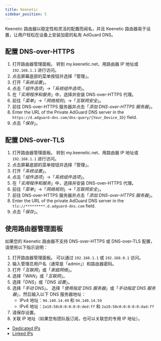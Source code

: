 ```yaml
---
title: Keenetic
sidebar_position: 5
---
```


Keenetic 路由器以稳定性和灵活的配置而闻名，并且 Keenetic 路由器易于设置，让用户轻松在设备上安装加密的私有 AdGuard DNS。

## 配置 DNS-over-HTTPS

1. 打开路由器管理面板。 转到 my.keenetic.net、用路由器 IP 地址或 `192.168.1.1` 进行访问。
2. 点击屏幕底部的菜单按钮并选择「管理」。
3. 打开「_系统设置_」。
4. 点击「_组件选项_」→「_系统组件选项_」。
5. 在「_实用程序和服务_」中，选择并安装 DNS-over-HTTPS 代理。
6. 前往「_菜单_」→「_网络规则_」→「_互联网安全_」。
7. 前往 DNS-over-HTTPS 服务器并点击「_添加 DNS-over-HTTPS 服务器_」。
8. Enter the URL of the Private AdGuard DNS server in the `https://d.adguard-dns.com/dns-query/{Your_Device_ID}` field.
9. 点击「_保存_」。

## 配置 DNS-over-TLS

1. 打开路由器管理面板。 转到 my.keenetic.net、用路由器 IP 地址或 `192.168.1.1` 进行访问。
2. 点击屏幕底部的菜单按钮并选择「管理」。
3. 打开「_系统设置_」。
4. 点击「_组件选项_」→「_系统组件选项_」。
5. 在「_实用程序和服务_」中，选择并安装 DNS-over-HTTPS 代理。
6. 前往「_菜单_」→「_网络规则_」→「_互联网安全_」。
7. 前往 DNS-over-HTTPS 服务器并点击「_添加 DNS-over-HTTPS 服务器_」。
8. Enter the URL of the private AdGuard DNS server in the `tls://*********.d.adguard-dns.com` field.
9. 点击「_保存_」。

## 使用路由器管理面板

如果您的 Keenetic 路由器不支持 DNS-over-HTTPS 或 DNS-over-TLS 配置，请使用以下指示说明：

1. 打开路由器管理面板。 可以通过 `192.168.1.1` 或 `192.168.0.1` 访问。
2. 输入管理员用户名（通常是「admin」）和路由器密码。
3. 打开「_互联网_」或「_家庭网络_」。
4. 选择「_WAN_」或「_互联网_」。
5. 选择「_DNS_」或「_DNS 设置_」。
6. 选择「_手动 DNS_」。 选择「_使用指定 DNS 服务器_」或「_手动指定 DNS 服务器_」，然后输入以下 DNS 服务器地址：
   - IPv4 地址：`94.140.14.49` 和 `94.140.14.59`
   - IPv6 地址：`2a10:50c0:0:0:0:0:ded:ff` 和 `2a10:50c0:0:0:0:0:dad:ff`
7. 请保存设置。
8. 关联 IP 地址（如果您有团队版订阅，也可以关联您的专用 IP 地址）。

- [Dedicated IPs](/private-dns/connect-devices/other-options/dedicated-ip.md)
- [Linked IPs](/private-dns/connect-devices/other-options/linked-ip.md)
